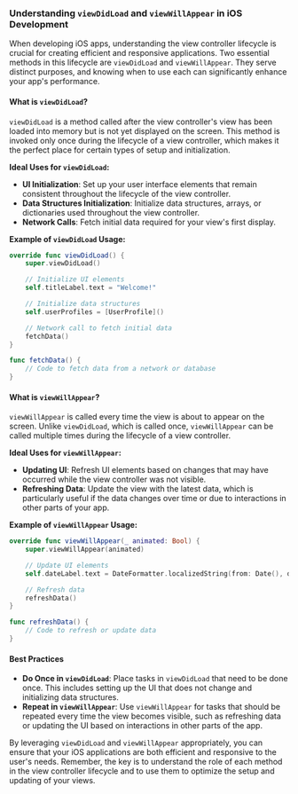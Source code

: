 ### Understanding `viewDidLoad` and `viewWillAppear` in iOS Development

When developing iOS apps, understanding the view controller lifecycle is crucial for creating efficient and responsive applications. Two essential methods in this lifecycle are `viewDidLoad` and `viewWillAppear`. They serve distinct purposes, and knowing when to use each can significantly enhance your app's performance.

#### What is `viewDidLoad`?

`viewDidLoad` is a method called after the view controller's view has been loaded into memory but is not yet displayed on the screen. This method is invoked only once during the lifecycle of a view controller, which makes it the perfect place for certain types of setup and initialization.

**Ideal Uses for `viewDidLoad`:**
- **UI Initialization**: Set up your user interface elements that remain consistent throughout the lifecycle of the view controller.
- **Data Structures Initialization**: Initialize data structures, arrays, or dictionaries used throughout the view controller.
- **Network Calls**: Fetch initial data required for your view's first display.

**Example of `viewDidLoad` Usage:**

```swift
override func viewDidLoad() {
    super.viewDidLoad()

    // Initialize UI elements
    self.titleLabel.text = "Welcome!"

    // Initialize data structures
    self.userProfiles = [UserProfile]()

    // Network call to fetch initial data
    fetchData()
}

func fetchData() {
    // Code to fetch data from a network or database
}
```

#### What is `viewWillAppear`?

`viewWillAppear` is called every time the view is about to appear on the screen. Unlike `viewDidLoad`, which is called once, `viewWillAppear` can be called multiple times during the lifecycle of a view controller.

**Ideal Uses for `viewWillAppear`:**
- **Updating UI**: Refresh UI elements based on changes that may have occurred while the view controller was not visible.
- **Refreshing Data**: Update the view with the latest data, which is particularly useful if the data changes over time or due to interactions in other parts of your app.

**Example of `viewWillAppear` Usage:**

```swift
override func viewWillAppear(_ animated: Bool) {
    super.viewWillAppear(animated)

    // Update UI elements
    self.dateLabel.text = DateFormatter.localizedString(from: Date(), dateStyle: .long, timeStyle: .none)

    // Refresh data
    refreshData()
}

func refreshData() {
    // Code to refresh or update data
}
```

#### Best Practices

- **Do Once in `viewDidLoad`**: Place tasks in `viewDidLoad` that need to be done once. This includes setting up the UI that does not change and initializing data structures.
- **Repeat in `viewWillAppear`**: Use `viewWillAppear` for tasks that should be repeated every time the view becomes visible, such as refreshing data or updating the UI based on interactions in other parts of the app.

By leveraging `viewDidLoad` and `viewWillAppear` appropriately, you can ensure that your iOS applications are both efficient and responsive to the user's needs. Remember, the key is to understand the role of each method in the view controller lifecycle and to use them to optimize the setup and updating of your views.